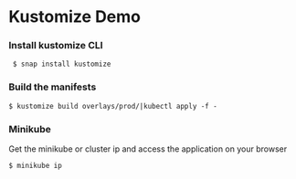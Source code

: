 # Kustomize Demo

### Install kustomize CLI
```
 $ snap install kustomize 
```

### Build the manifests

```
$ kustomize build overlays/prod/|kubectl apply -f -
```

### Minikube

Get the minikube or cluster ip and access the application on your browser

```
$ minikube ip
```
